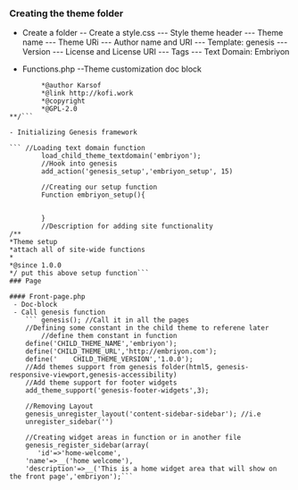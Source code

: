 ### Creating the theme folder
- Create a folder
	-- Create a style.css
		--- Style theme header
		--- Theme name
		--- Theme URi
		--- Author name and URI
		--- Template: genesis
		--- Version
		--- License and License URI
		--- Tags
		--- Text Domain: Embriyon

- Functions.php
	--Theme customization doc block
``` /***@package theme-name
		*@author Karsof
		*@link http://kofi.work
		*@copyright
		*@GPL-2.0
**/```

- Initializing Genesis framework

``` //Loading text domain function
		load_child_theme_textdomain('embriyon');
		//Hook into genesis
		add_action('genesis_setup','embriyon_setup', 15)
		
		//Creating our setup function
		Function embriyon_setup(){


		}
		//Description for adding site functionality
/**
*Theme setup
*attach all of site-wide functions
*
*@since 1.0.0
*/ put this above setup function```
### Page

#### Front-page.php
 - Doc-block
 - Call genesis function
	``` genesis(); //Call it in all the pages
	//Defining some constant in the child theme to referene later
		//define them constant in function
	define('CHILD_THEME_NAME','embriyon');
	define('CHILD_THEME_URL','http://embriyon.com');
	define('	CHILD_THEME_VERSION','1.0.0');
	//Add themes support from genesis folder(html5, genesis-responsive-viewport,genesis-accessibility)
	//Add theme support for footer widgets
	add_theme_support('genesis-footer-widgets',3);

	//Removing Layout
	genesis_unregister_layout('content-sidebar-sidebar'); //i.e
	unregister_sidebar('')

	//Creating widget areas in function or in another file
	genesis_register_sidebar(array(
	   'id'=>'home-welcome',
	'name'=>__('home welcome'),
	'description'=>__('This is a home widget area that will show on the front page','embriyon');```





			
 

